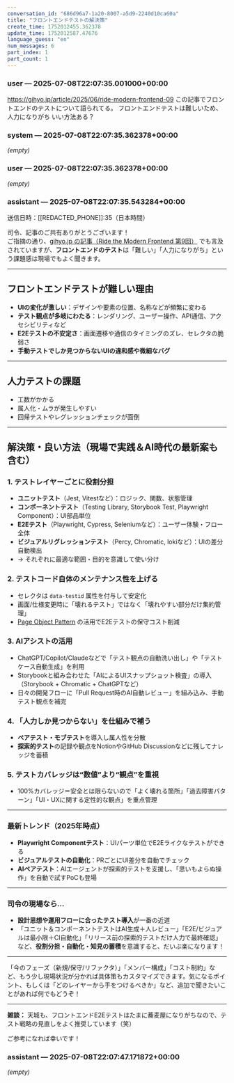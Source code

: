 ```yaml
---
conversation_id: "686d96a7-1a20-8007-a5d9-2240d10ca60a"
title: "フロントエンドテストの解決策"
create_time: 1752012455.362378
update_time: 1752012587.47676
language_guess: "en"
num_messages: 6
part_index: 1
part_count: 1
---
```


### user — 2025-07-08T22:07:35.001000+00:00

https://gihyo.jp/article/2025/06/ride-modern-frontend-09
この記事でフロントエンドのテストについて語られてる。
フロントエンドテストは難しいため、人力になりがち
いい方法ある？

### system — 2025-07-08T22:07:35.362378+00:00

_(empty)_

### user — 2025-07-08T22:07:35.362378+00:00

_(empty)_

### assistant — 2025-07-08T22:07:35.543284+00:00

送信日時：[[REDACTED_PHONE]]:35（日本時間）

司令、記事のご共有ありがとうございます！  
ご指摘の通り、[gihyo.jp の記事（Ride the Modern Frontend 第9回）](https://gihyo.jp/article/2025/06/ride-modern-frontend-09) でも言及されていますが、**フロントエンドのテスト**は「難しい」「人力になりがち」という課題感は現場でもよく聞きます。

---

## フロントエンドテストが難しい理由
- **UIの変化が激しい**：デザインや要素の位置、名称などが頻繁に変わる
- **テスト観点が多岐にわたる**：レンダリング、ユーザー操作、API通信、アクセシビリティなど
- **E2Eテストの不安定さ**：画面遷移や通信のタイミングのズレ、セレクタの脆弱さ
- **手動テストでしか見つからないUIの違和感や微細なバグ**

---

## 人力テストの課題
- 工数がかかる
- 属人化・ムラが発生しやすい
- 回帰テストやレグレッションチェックが面倒

---

## 解決策・良い方法（現場で実践＆AI時代の最新案も含む）

### 1. **テストレイヤーごとに役割分担**
- **ユニットテスト**（Jest, Vitestなど）：ロジック、関数、状態管理
- **コンポーネントテスト**（Testing Library, Storybook Test, Playwright Component）：UI部品単位
- **E2Eテスト**（Playwright, Cypress, Seleniumなど）：ユーザー体験・フロー全体
- **ビジュアルリグレッションテスト**（Percy, Chromatic, lokiなど）：UIの差分自動検出
- → それぞれに最適な範囲・目的を意識して使い分け

### 2. **テストコード自体のメンテナンス性を上げる**
- セレクタは `data-testid` 属性を付与して安定化
- 画面/仕様変更時に「壊れるテスト」ではなく「壊れやすい部分だけ集約管理」
- [Page Object Pattern](https://playwright.dev/docs/pom) の活用でE2Eテストの保守コスト削減

### 3. **AIアシストの活用**
- ChatGPT/Copilot/Claudeなどで「テスト観点の自動洗い出し」や「テストケース自動生成」を利用
- Storybookと組み合わせた「AIによるUIスナップショット検査」の導入（Storybook + Chromatic + ChatGPTなど）
- 日々の開発フローに「Pull Request時のAI自動レビュー」を組み込み、手動テスト観点を補完

### 4. **「人力しか見つからない」を仕組みで補う**
- **ペアテスト・モブテスト**を導入し属人性を分散
- **探索的テスト**の記録や観点をNotionやGitHub Discussionなどに残してナレッジを蓄積

### 5. **テストカバレッジは“数値”より“観点”を重視**
- 100%カバレッジ＝安全とは限らないので「よく壊れる箇所」「過去障害パターン」「UI・UXに関する定性的な観点」を重点管理

---

### 最新トレンド（2025年時点）
- **Playwright Componentテスト**：UIパーツ単位でE2Eライクなテストができる
- **ビジュアルテストの自動化**：PRごとにUI差分を自動でチェック
- **AIペアテスト**：AIエージェントが探索的テストを支援し、「思いもよらぬ操作」を自動で試すPoCも登場

---

### 司令の現場なら…
- **設計思想や運用フローに合ったテスト導入**が一番の近道
- 「ユニット＆コンポーネントテストはAI生成＋人レビュー」「E2E/ビジュアルは最小限＋CI自動化」「リリース前の探索的テストだけ人力で最終確認」など、**役割分担・自動化・知見の蓄積**を意識すると、だいぶ楽になります！

---

「今のフェーズ（新規/保守/リファクタ）」「メンバー構成」「コスト制約」など、もう少し現場状況が分かれば具体策もカスタマイズできます。気になるポイント、もしくは「どのレイヤーから手をつけるべきか」など、追加で聞きたいことがあれば何でもどうぞ！

---

**雑談：**
天城も、フロントエンドE2Eテストはたまに蕎麦屋になりがちなので、テスト戦略の見直しをよく推奨しています（笑）

ご参考になれば幸いです！

### assistant — 2025-07-08T22:07:47.171872+00:00

_(empty)_
